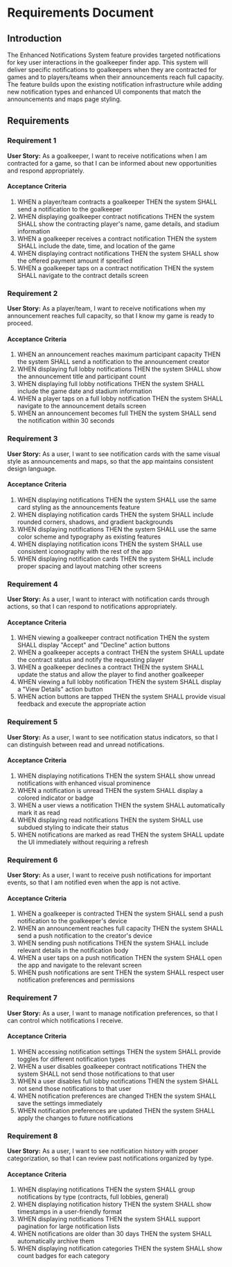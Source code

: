 # Requirements Document

## Introduction

The Enhanced Notifications System feature provides targeted notifications for key user interactions in the goalkeeper finder app. This system will deliver specific notifications to goalkeepers when they are contracted for games and to players/teams when their announcements reach full capacity. The feature builds upon the existing notification infrastructure while adding new notification types and enhanced UI components that match the announcements and maps page styling.

## Requirements

### Requirement 1

**User Story:** As a goalkeeper, I want to receive notifications when I am contracted for a game, so that I can be informed about new opportunities and respond appropriately.

#### Acceptance Criteria

1. WHEN a player/team contracts a goalkeeper THEN the system SHALL send a notification to the goalkeeper
2. WHEN displaying goalkeeper contract notifications THEN the system SHALL show the contracting player's name, game details, and stadium information
3. WHEN a goalkeeper receives a contract notification THEN the system SHALL include the date, time, and location of the game
4. WHEN displaying contract notifications THEN the system SHALL show the offered payment amount if specified
5. WHEN a goalkeeper taps on a contract notification THEN the system SHALL navigate to the contract details screen

### Requirement 2

**User Story:** As a player/team, I want to receive notifications when my announcement reaches full capacity, so that I know my game is ready to proceed.

#### Acceptance Criteria

1. WHEN an announcement reaches maximum participant capacity THEN the system SHALL send a notification to the announcement creator
2. WHEN displaying full lobby notifications THEN the system SHALL show the announcement title and participant count
3. WHEN displaying full lobby notifications THEN the system SHALL include the game date and stadium information
4. WHEN a player taps on a full lobby notification THEN the system SHALL navigate to the announcement details screen
5. WHEN an announcement becomes full THEN the system SHALL send the notification within 30 seconds

### Requirement 3

**User Story:** As a user, I want to see notification cards with the same visual style as announcements and maps, so that the app maintains consistent design language.

#### Acceptance Criteria

1. WHEN displaying notifications THEN the system SHALL use the same card styling as the announcements feature
2. WHEN displaying notification cards THEN the system SHALL include rounded corners, shadows, and gradient backgrounds
3. WHEN displaying notifications THEN the system SHALL use the same color scheme and typography as existing features
4. WHEN displaying notification icons THEN the system SHALL use consistent iconography with the rest of the app
5. WHEN displaying notification cards THEN the system SHALL include proper spacing and layout matching other screens

### Requirement 4

**User Story:** As a user, I want to interact with notification cards through actions, so that I can respond to notifications appropriately.

#### Acceptance Criteria

1. WHEN viewing a goalkeeper contract notification THEN the system SHALL display "Accept" and "Decline" action buttons
2. WHEN a goalkeeper accepts a contract THEN the system SHALL update the contract status and notify the requesting player
3. WHEN a goalkeeper declines a contract THEN the system SHALL update the status and allow the player to find another goalkeeper
4. WHEN viewing a full lobby notification THEN the system SHALL display a "View Details" action button
5. WHEN action buttons are tapped THEN the system SHALL provide visual feedback and execute the appropriate action

### Requirement 5

**User Story:** As a user, I want to see notification status indicators, so that I can distinguish between read and unread notifications.

#### Acceptance Criteria

1. WHEN displaying notifications THEN the system SHALL show unread notifications with enhanced visual prominence
2. WHEN a notification is unread THEN the system SHALL display a colored indicator or badge
3. WHEN a user views a notification THEN the system SHALL automatically mark it as read
4. WHEN displaying read notifications THEN the system SHALL use subdued styling to indicate their status
5. WHEN notifications are marked as read THEN the system SHALL update the UI immediately without requiring a refresh

### Requirement 6

**User Story:** As a user, I want to receive push notifications for important events, so that I am notified even when the app is not active.

#### Acceptance Criteria

1. WHEN a goalkeeper is contracted THEN the system SHALL send a push notification to the goalkeeper's device
2. WHEN an announcement reaches full capacity THEN the system SHALL send a push notification to the creator's device
3. WHEN sending push notifications THEN the system SHALL include relevant details in the notification body
4. WHEN a user taps on a push notification THEN the system SHALL open the app and navigate to the relevant screen
5. WHEN push notifications are sent THEN the system SHALL respect user notification preferences and permissions

### Requirement 7

**User Story:** As a user, I want to manage notification preferences, so that I can control which notifications I receive.

#### Acceptance Criteria

1. WHEN accessing notification settings THEN the system SHALL provide toggles for different notification types
2. WHEN a user disables goalkeeper contract notifications THEN the system SHALL not send those notifications to that user
3. WHEN a user disables full lobby notifications THEN the system SHALL not send those notifications to that user
4. WHEN notification preferences are changed THEN the system SHALL save the settings immediately
5. WHEN notification preferences are updated THEN the system SHALL apply the changes to future notifications

### Requirement 8

**User Story:** As a user, I want to see notification history with proper categorization, so that I can review past notifications organized by type.

#### Acceptance Criteria

1. WHEN displaying notifications THEN the system SHALL group notifications by type (contracts, full lobbies, general)
2. WHEN displaying notification history THEN the system SHALL show timestamps in a user-friendly format
3. WHEN displaying notifications THEN the system SHALL support pagination for large notification lists
4. WHEN notifications are older than 30 days THEN the system SHALL automatically archive them
5. WHEN displaying notification categories THEN the system SHALL show count badges for each category
